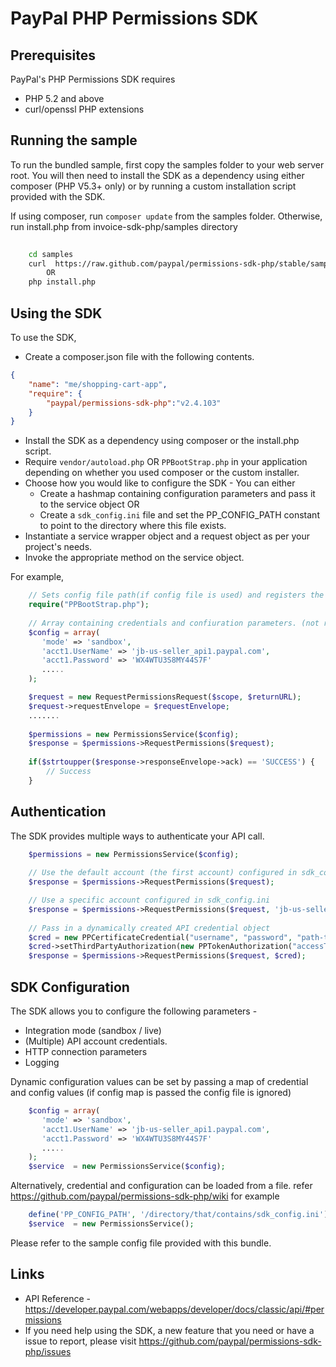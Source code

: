 
# PayPal PHP Permissions SDK


## Prerequisites

PayPal's PHP Permissions SDK requires 

   * PHP 5.2 and above 
   * curl/openssl PHP extensions 


## Running the sample

To run the bundled sample, first copy the samples folder to your web server root. You will then need to install the SDK as a dependency using either composer (PHP V5.3+ only) or by running a custom installation script provided with the SDK.


If using composer, run `composer update` from the samples folder. Otherwise, run install.php from invoice-sdk-php/samples directory

```bash
   
    cd samples
    curl  https://raw.github.com/paypal/permissions-sdk-php/stable/samples/install.php | php
		OR
    php install.php
```

## Using the SDK


To use the SDK,

   * Create a composer.json file with the following contents.
```json
{
    "name": "me/shopping-cart-app",
    "require": {
        "paypal/permissions-sdk-php":"v2.4.103"
    }
}
```

   * Install the SDK as a dependency using composer or the install.php script. 
   * Require `vendor/autoload.php` OR `PPBootStrap.php` in your application depending on whether you used composer or the custom installer.
   * Choose how you would like to configure the SDK - You can either
	  * Create a hashmap containing configuration parameters and pass it to the service object OR
      * Create a `sdk_config.ini` file and set the PP_CONFIG_PATH constant to point to the directory where this file exists.
   * Instantiate a service wrapper object and a request object as per your project's needs.
   * Invoke the appropriate method on the service object.

For example,

```php
	// Sets config file path(if config file is used) and registers the classloader
    require("PPBootStrap.php");
	
	// Array containing credentials and confiuration parameters. (not required if config file is used)
	$config = array(
       'mode' => 'sandbox',
       'acct1.UserName' => 'jb-us-seller_api1.paypal.com',
       'acct1.Password' => 'WX4WTU3S8MY44S7F'
       .....
    );

    $request = new RequestPermissionsRequest($scope, $returnURL);
	$request->requestEnvelope = $requestEnvelope;
	.......
	
	$permissions = new PermissionsService($config);
	$response = $permissions->RequestPermissions($request);
	
	if($strtoupper($response->responseEnvelope->ack) == 'SUCCESS') {
		// Success
	}
 ```
  
## Authentication

The SDK provides multiple ways to authenticate your API call.

```php
	$permissions = new PermissionsService($config);
	
	// Use the default account (the first account) configured in sdk_config.ini
	$response = $permissions->RequestPermissions($request);	

	// Use a specific account configured in sdk_config.ini
	$response = $permissions->RequestPermissions($request, 'jb-us-seller_api1.paypal.com');	
	 
	// Pass in a dynamically created API credential object
    $cred = new PPCertificateCredential("username", "password", "path-to-pem-file");
    $cred->setThirdPartyAuthorization(new PPTokenAuthorization("accessToken", "tokenSecret"));
	$response = $permissions->RequestPermissions($request, $cred);	
 ``` 
  
## SDK Configuration


The SDK allows you to configure the following parameters - 

   * Integration mode (sandbox / live)
   * (Multiple) API account credentials.
   * HTTP connection parameters
   * Logging 
 
Dynamic configuration values can be set by passing a map of credential and config values (if config map is passed the config file is ignored)
```php
    $config = array(
       'mode' => 'sandbox',
       'acct1.UserName' => 'jb-us-seller_api1.paypal.com',
       'acct1.Password' => 'WX4WTU3S8MY44S7F'
       .....
    );
	$service  = new PermissionsService($config);
```
Alternatively, credential and configuration can be loaded from a file. refer <https://github.com/paypal/permissions-sdk-php/wiki> for example
```php
    define('PP_CONFIG_PATH', '/directory/that/contains/sdk_config.ini');
    $service  = new PermissionsService();
```

Please refer to the sample config file provided with this bundle.

## Links

   * API Reference - https://developer.paypal.com/webapps/developer/docs/classic/api/#permissions
   * If you need help using the SDK, a new feature that you need or have a issue to report, please visit https://github.com/paypal/permissions-sdk-php/issues 
